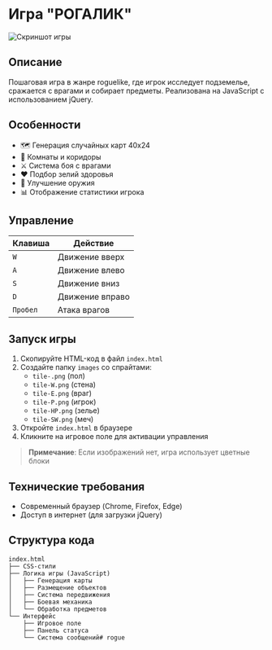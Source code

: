 # Игра "РОГАЛИК"

![Скриншот игры](screenshot.png)

## Описание
Пошаговая игра в жанре roguelike, где игрок исследует подземелье, сражается с врагами и собирает предметы. Реализована на JavaScript с использованием jQuery.

## Особенности
- 🗺️ Генерация случайных карт 40x24
- 🧱 Комнаты и коридоры
- ⚔️ Система боя с врагами
- ❤️ Подбор зелий здоровья
- 🔪 Улучшение оружия
- 📊 Отображение статистики игрока

## Управление
| Клавиша | Действие       |
|---------|----------------|
| `W`     | Движение вверх |
| `A`     | Движение влево |
| `S`     | Движение вниз  |
| `D`     | Движение вправо|
| `Пробел`| Атака врагов   |

## Запуск игры
1. Скопируйте HTML-код в файл `index.html`
2. Создайте папку `images` со спрайтами:
   - `tile-.png` (пол)
   - `tile-W.png` (стена)
   - `tile-E.png` (враг)
   - `tile-P.png` (игрок)
   - `tile-HP.png` (зелье)
   - `tile-SW.png` (меч)
3. Откройте `index.html` в браузере
4. Кликните на игровое поле для активации управления

> **Примечание**: Если изображений нет, игра использует цветные блоки

## Технические требования
- Современный браузер (Chrome, Firefox, Edge)
- Доступ в интернет (для загрузки jQuery)

## Структура кода
```plaintext
index.html
├── CSS-стили
├── Логика игры (JavaScript)
│   ├── Генерация карты
│   ├── Размещение объектов
│   ├── Система передвижения
│   ├── Боевая механика
│   └── Обработка предметов
└── Интерфейс
    ├── Игровое поле
    ├── Панель статуса
    └── Система сообщений#   r o g u e  
 
